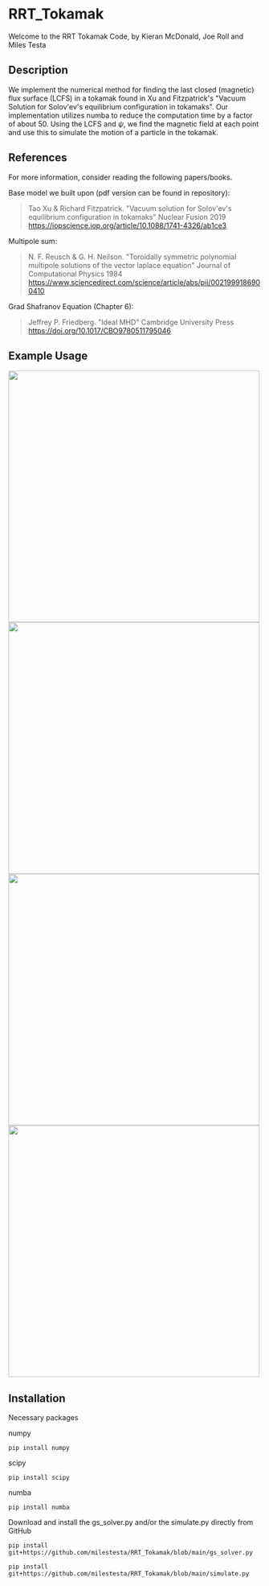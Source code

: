 # RRT_Tokamak
Welcome to the RRT Tokamak Code, by Kieran McDonald, Joe Roll and Miles Testa

## Description
We implement the numerical method for finding the last closed (magnetic) flux surface (LCFS) in a tokamak found in Xu and Fitzpatrick's "Vacuum Solution for Solov'ev's equilibrium configuration in tokamaks". Our implementation utilizes numba to reduce the computation time by a factor of about 50. Using the LCFS and $\psi$, we find the magnetic field at each point and use this to simulate the motion of a particle in the tokamak. 

## References
For more information, consider reading the following papers/books.

Base model we built upon (pdf version can be found in repository): 

> Tao Xu & Richard Fitzpatrick. "Vacuum solution for Solov'ev's equilibrium configuration in tokamaks" Nuclear Fusion 2019 https://iopscience.iop.org/article/10.1088/1741-4326/ab1ce3 

Multipole sum: 

> N. F. Reusch & G. H. Neilson. "Toroidally symmetric polynomial multipole solutions of the vector laplace equation" Journal of Computational Physics 1984 https://www.sciencedirect.com/science/article/abs/pii/0021999186900410

Grad Shafranov Equation (Chapter 6):

> Jeffrey P. Friedberg. "Ideal MHD" Cambridge University Press https://doi.org/10.1017/CBO9780511795046

## Example Usage

<img src=https://github.com/milestesta/RRT_Tokamak/blob/main/Example%20Plots/500x500%20grid%201%20(presentation).jpg width="500">

<img src=https://github.com/milestesta/RRT_Tokamak/blob/main/Example%20Plots/Constant%20Psi%20contours%20(presentation).png width="500">

<img src=https://github.com/milestesta/RRT_Tokamak/blob/main/Example%20Plots/Triangulation%20and%20Elongation%20(from%20presentation).png width="500">

<img src=https://github.com/milestesta/RRT_Tokamak/blob/main/Example%20Plots/Tokamak%20Particle%20Motion%20Simulation.mp4 width="500">

## Installation
Necessary packages

numpy
    
    pip install numpy 

scipy
    
    pip install scipy

numba
    
    pip install numba


Download and install the gs_solver.py and/or the simulate.py directly from GitHub

    pip install git+https://github.com/milestesta/RRT_Tokamak/blob/main/gs_solver.py

    pip install git+https://github.com/milestesta/RRT_Tokamak/blob/main/simulate.py






